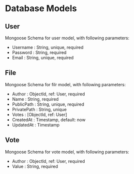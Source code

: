 # Database Models

## User
Mongoose Schema for user model, with following parameters:
 - Username : String, unique, required
 - Password : String, required
 - Email : String, unique, required

## File
Mongoose Schema for filr model, with following parameters:
 - Author : ObjectId, ref: User, required
 - Name : String, required
 - PublicPath : String, unique, required
 - PrivatePath : String, unique
 - Votes : [ObjectId, ref: User]
 - CreatedAt : Timestamp, default: now
 - UpdatedAt : Timestamp

## Vote
Mongoose Schema for vote model, with following parameters:
 - Author : ObjectId, ref: User, required
 - Value : String, required 
